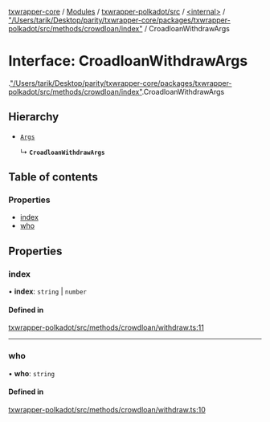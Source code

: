 [txwrapper-core](../README.md) / [Modules](../modules.md) / [txwrapper-polkadot/src](../modules/txwrapper_polkadot_src.md) / [<internal\>](../modules/txwrapper_polkadot_src._internal_.md) / ["/Users/tarik/Desktop/parity/txwrapper-core/packages/txwrapper-polkadot/src/methods/crowdloan/index"](../modules/txwrapper_polkadot_src._internal_.__Users_tarik_Desktop_parity_txwrapper_core_packages_txwrapper_polkadot_src_methods_crowdloan_index_.md) / CroadloanWithdrawArgs

# Interface: CroadloanWithdrawArgs

[<internal>](../modules/txwrapper_polkadot_src._internal_.md).["/Users/tarik/Desktop/parity/txwrapper-core/packages/txwrapper-polkadot/src/methods/crowdloan/index"](../modules/txwrapper_polkadot_src._internal_.__Users_tarik_Desktop_parity_txwrapper_core_packages_txwrapper_polkadot_src_methods_crowdloan_index_.md).CroadloanWithdrawArgs

## Hierarchy

- [`Args`](../modules/txwrapper_core_src.md#args)

  ↳ **`CroadloanWithdrawArgs`**

## Table of contents

### Properties

- [index](txwrapper_polkadot_src._internal_.__Users_tarik_Desktop_parity_txwrapper_core_packages_txwrapper_polkadot_src_methods_crowdloan_index_.CroadloanWithdrawArgs.md#index)
- [who](txwrapper_polkadot_src._internal_.__Users_tarik_Desktop_parity_txwrapper_core_packages_txwrapper_polkadot_src_methods_crowdloan_index_.CroadloanWithdrawArgs.md#who)

## Properties

### index

• **index**: `string` \| `number`

#### Defined in

[txwrapper-polkadot/src/methods/crowdloan/withdraw.ts:11](https://github.com/paritytech/txwrapper-core/blob/9387f90/packages/txwrapper-polkadot/src/methods/crowdloan/withdraw.ts#L11)

___

### who

• **who**: `string`

#### Defined in

[txwrapper-polkadot/src/methods/crowdloan/withdraw.ts:10](https://github.com/paritytech/txwrapper-core/blob/9387f90/packages/txwrapper-polkadot/src/methods/crowdloan/withdraw.ts#L10)
